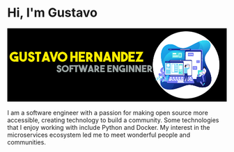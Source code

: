 # Hi, I'm Gustavo

![Gustavo](Gustavo-Hernandez-1.png)

I am a software engineer with a passion for making open source more accessible, creating technology to build a community. Some technologies that I enjoy working with include Python and Docker. My interest in the microservices ecosystem led me to meet wonderful people and communities.